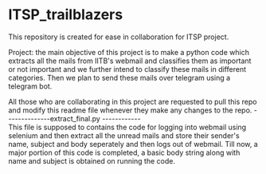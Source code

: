 # ITSP_trailblazers
This repository is created for ease in collaboration for ITSP project.    

Project: the main objective of this project is to make a python code which extracts all the mails from IITB's webmail and classifies them as important or not important and we further intend to classify these mails in different categories. Then we plan to send these mails over telegram using a telegram bot.   

All those who are collaborating in this project are requested to pull this repo and modify this readme file whenever they make any changes to the repo.
--------------extract_final.py ------------   
    This file is supposed to contains the code for logging into webmail using selenium and then extract all the unread mails and store their sender's name, subject and body seperately and then logs out of webmail.
    Till now, a major portion of this code is completed, a basic body string along with name and subject is obtained on running the code.
    
   
